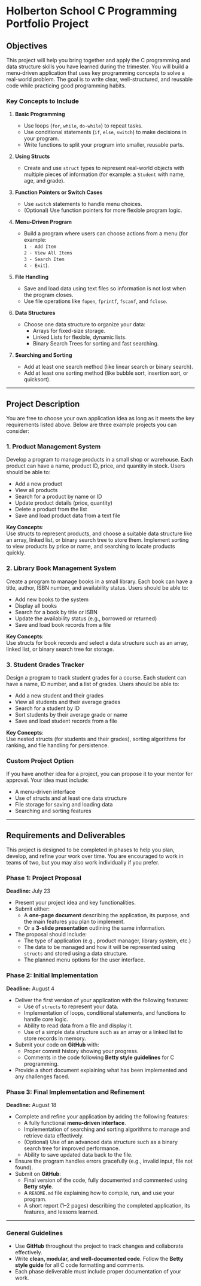 # Holberton School C Programming Portfolio Project

## Objectives

This project will help you bring together and apply the C programming and data structure skills you have learned during the trimester. You will build a menu-driven application that uses key programming concepts to solve a real-world problem. The goal is to write clear, well-structured, and reusable code while practicing good programming habits.  

### Key Concepts to Include

1. **Basic Programming**
   - Use loops (`for`, `while`, `do-while`) to repeat tasks.
   - Use conditional statements (`if`, `else`, `switch`) to make decisions in your program.
   - Write functions to split your program into smaller, reusable parts.

2. **Using Structs**
   - Create and use `struct` types to represent real-world objects with multiple pieces of information (for example: a `Student` with name, age, and grade).

3. **Function Pointers or Switch Cases**
   - Use `switch` statements to handle menu choices.
   - (Optional) Use function pointers for more flexible program logic.

4. **Menu-Driven Program**
   - Build a program where users can choose actions from a menu (for example:  
     `1 - Add Item`  
     `2 - View All Items`  
     `3 - Search Item`  
     `4 - Exit`).

5. **File Handling**
   - Save and load data using text files so information is not lost when the program closes.  
   - Use file operations like `fopen`, `fprintf`, `fscanf`, and `fclose`.

6. **Data Structures**
   - Choose one data structure to organize your data:  
     - Arrays for fixed-size storage.  
     - Linked Lists for flexible, dynamic lists.  
     - Binary Search Trees for sorting and fast searching.

7. **Searching and Sorting**
   - Add at least one search method (like linear search or binary search).  
   - Add at least one sorting method (like bubble sort, insertion sort, or quicksort).  

---

## Project Description

You are free to choose your own application idea as long as it meets the key requirements listed above. Below are three example projects you can consider:  


### 1. **Product Management System**
Develop a program to manage products in a small shop or warehouse. Each product can have a name, product ID, price, and quantity in stock. Users should be able to:  
- Add a new product  
- View all products  
- Search for a product by name or ID  
- Update product details (price, quantity)  
- Delete a product from the list  
- Save and load product data from a text file  

**Key Concepts**:  
Use structs to represent products, and choose a suitable data structure like an array, linked list, or binary search tree to store them. Implement sorting to view products by price or name, and searching to locate products quickly.  

### 2. **Library Book Management System**
Create a program to manage books in a small library. Each book can have a title, author, ISBN number, and availability status. Users should be able to:  
- Add new books to the system  
- Display all books  
- Search for a book by title or ISBN  
- Update the availability status (e.g., borrowed or returned)  
- Save and load book records from a file  

**Key Concepts**:  
Use structs for book records and select a data structure such as an array, linked list, or binary search tree for storage.  

### 3. **Student Grades Tracker**
Design a program to track student grades for a course. Each student can have a name, ID number, and a list of grades. Users should be able to:  
- Add a new student and their grades  
- View all students and their average grades  
- Search for a student by ID  
- Sort students by their average grade or name  
- Save and load student records from a file  

**Key Concepts**:  
Use nested structs (for students and their grades), sorting algorithms for ranking, and file handling for persistence.  

### Custom Project Option
If you have another idea for a project, you can propose it to your mentor for approval. Your idea must include:  
- A menu-driven interface  
- Use of structs and at least one data structure  
- File storage for saving and loading data  
- Searching and sorting features  

---
## Requirements and Deliverables

This project is designed to be completed in phases to help you plan, develop, and refine your work over time. You are encouraged to work in teams of two, but you may also work individually if you prefer.  

### Phase 1: Project Proposal  
**Deadline:** July 23  

- Present your project idea and key functionalities.  
- Submit either:  
  - A **one-page document** describing the application, its purpose, and the main features you plan to implement.  
  - Or a **3-slide presentation** outlining the same information.  
- The proposal should include:  
  - The type of application (e.g., product manager, library system, etc.)  
  - The data to be managed and how it will be represented using `structs` and stored using a data structure. 
  - The planned menu options for the user interface.  


### Phase 2: Initial Implementation  
**Deadline:** August 4  

- Deliver the first version of your application with the following features:  
  - Use of `structs` to represent your data.  
  - Implementation of loops, conditional statements, and functions to handle core logic.  
  - Ability to read data from a file and display it.  
  - Use of a simple data structure such as an array or a linked list to store records in memory.  
- Submit your code on **GitHub** with:  
  - Proper commit history showing your progress.  
  - Comments in the code following **Betty style guidelines** for C programming.  
- Provide a short document explaining what has been implemented and any challenges faced.  

### Phase 3: Final Implementation and Refinement  
**Deadline:** August 18  

- Complete and refine your application by adding the following features:  
  - A fully functional **menu-driven interface**.  
  - Implementation of searching and sorting algorithms to manage and retrieve data effectively.  
  - (Optional) Use of an advanced data structure such as a binary search tree for improved performance.  
  - Ability to save updated data back to the file.  
- Ensure the program handles errors gracefully (e.g., invalid input, file not found).  
- Submit on **GitHub**:  
  - Final version of the code, fully documented and commented using **Betty style**.  
  - A `README.md` file explaining how to compile, run, and use your program.  
  - A short report (1–2 pages) describing the completed application, its features, and lessons learned.  

---

### General Guidelines  
- Use **GitHub** throughout the project to track changes and collaborate effectively.  
- Write **clean, modular, and well-documented code**. Follow the **Betty style guide** for all C code formatting and comments.  
- Each phase deliverable must include proper documentation of your work.  



